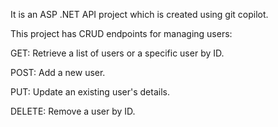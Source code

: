 It is an ASP .NET API project which is created using git copilot.

This project has CRUD endpoints for managing users:

GET: Retrieve a list of users or a specific user by ID.

POST: Add a new user.

PUT: Update an existing user's details.

DELETE: Remove a user by ID.
